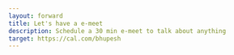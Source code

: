 ```yaml
---
layout: forward
title: Let's have a e-meet
description: Schedule a 30 min e-meet to talk about anything
target: https://cal.com/bhupesh
---
```

